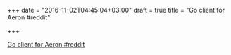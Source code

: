 +++
date = "2016-11-02T04:45:04+03:00"
draft = true
title = "Go client for Aeron  #reddit"

+++

<p><a href="https://t.co/lEdpsYNSOG">Go client for Aeron  #reddit</a></p>

